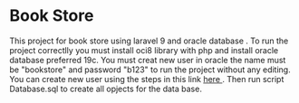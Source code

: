 # Book Store
This project for book store using laravel 9 and oracle database .
To run the project correctlly you must install oci8 library with php and install oracle database preferred 19c.
You must creat new user in oracle the name must be "bookstore" and password "b123" to run the project without any editing.
You can create new user using the steps in this link <a href = "https://github.com/EngAhmedAlhopi/Oracle.git"> here </a> .
Then run script Database.sql to create all opjects for the data base.

